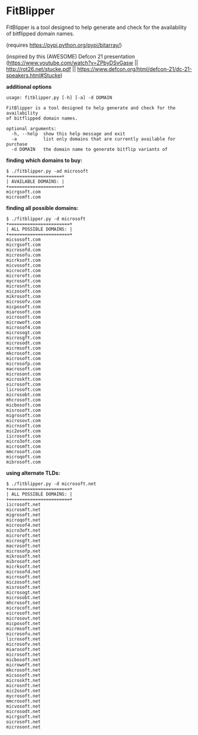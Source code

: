 FitBlipper
==========

FitBlipper is a tool designed to help generate and check for the availability of bitflipped domain names.

(requires https://pypi.python.org/pypi/bitarray/)

(inspired by this (AWESOME) Defcon 21 presentation (https://www.youtube.com/watch?v=ZPbyDSvGasw || http://rot26.net/stucke.pdf || https://www.defcon.org/html/defcon-21/dc-21-speakers.html#Stucke)

**additional options**
```
usage: fitblipper.py [-h] [-a] -d DOMAIN

FitBlipper is a tool designed to help generate and check for the availability
of bitflipped domain names.

optional arguments:
  -h, --help  show this help message and exit
  -a          list only domains that are currently available for purchase
  -d DOMAIN   the domain name to generate bitflip variants of

```


**finding which domains to buy:**
```
$ ./fitblipper.py -ad microsoft
+====================+
| AVAILABLE DOMAINS: |
+====================+
micrgsoft.com
microsmft.com
```

**finding all possible domains:**
```
$ ./fitblipper.py -d microsoft
+=======================+
| ALL POSSIBLE DOMAINS: |
+=======================+
micsosoft.com
micrgsoft.com
microsofd.com
microsofu.com
micrksoft.com
micvosoft.com
microcoft.com
microroft.com
mycrosoft.com
microsnft.com
miczosoft.com
mikrosoft.com
microsofv.com
micposoft.com
miarosoft.com
oicrosoft.com
microwoft.com
microsof4.com
microsogt.com
microsgft.com
microsodt.com
micrmsoft.com
mkcrosoft.com
microsoft.com
microsofp.com
macrosoft.com
microsont.com
microskft.com
eicrosoft.com
licrosoft.com
microsobt.com
mhcrosoft.com
micbosoft.com
misrosoft.com
migrosoft.com
microsovt.com
micrnsoft.com
mic2osoft.com
iicrosoft.com
micro3oft.com
microsmft.com
mmcrosoft.com
microqoft.com
mibrosoft.com
```

**using alternate TLDs:**
```
$ ./fitblipper.py -d microsoft.net
+=======================+
| ALL POSSIBLE DOMAINS: |
+=======================+
iicrosoft.net
microsmft.net
migrosoft.net
microqoft.net
microsof4.net
micro3oft.net
microroft.net
microsgft.net
macrosoft.net
microsofp.net
mikrosoft.net
mibrosoft.net
micrksoft.net
microsofd.net
micrnsoft.net
miczosoft.net
misrosoft.net
microsogt.net
microsobt.net
mhcrosoft.net
microcoft.net
eicrosoft.net
microsovt.net
micposoft.net
micrmsoft.net
microsofu.net
licrosoft.net
microsofv.net
miarosoft.net
microsoft.net
micbosoft.net
microwoft.net
mkcrosoft.net
micsosoft.net
microskft.net
microsnft.net
mic2osoft.net
mycrosoft.net
mmcrosoft.net
micvosoft.net
microsodt.net
micrgsoft.net
oicrosoft.net
microsont.net
```

